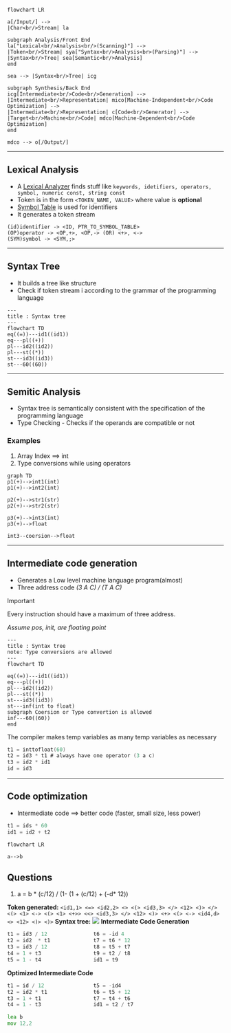```mermaid
flowchart LR

a[/Input/] -->
|Char<br/>Stream| la

subgraph Analysis/Front End
la["Lexical<br/>Analysis<br/>(Scanning)"] -->
|Token<br/>Stream| sya["Syntax<br/>Analysis<br>(Parsing)"] -->
|Syntax<br/>Tree| sea[Semantic<br/>Analysis]
end

sea --> |Syntax<br/>Tree| icg

subgraph Synthesis/Back End
icg[Intermediate<br/>Code<br/>Generation] -->
|Intermediate<br/>Representation| mico[Machine-Independent<br/>Code Optimization] -->
|Intermediate<br/>Representation| c[Code<br/>Generator] -->
|Target<br/>Machine<br/>Code| mdco[Machine-Dependent<br/>Code Optimization]
end

mdco --> o[/Output/]
```
---
## Lexical Analysis
- A [Lexical Analyzer](03%20Lexical%20Analysis.md) finds stuff like `keywords, idetifiers, operators, symbol, numeric const, string const`
- Token is in the form `<TOKEN_NAME, VALUE>` where value is **optional**
- [Symbol Table](00%20Working%20of%20a%20Compiler.md#Symbol%20Table) is used for identifiers
- It generates a token stream
 ```
 (id)identifier -> <ID, PTR_TO_SYMBOL_TABLE>
 (OP)operator -> <OP,+>, <OP,-> (OR) <+>, <->
 (SYM)symbol -> <SYM,;>
```
---
## Syntax Tree
- It builds a tree like structure
- Check if token stream i according to the grammar of the programming language

```mermaid
---
title : Syntax tree
---
flowchart TD
eq((=))---id1((id1))
eq---pl((+))
pl---id2((id2))
pl---st((*))
st---id3((id3))
st---60((60))
```
---
## Semitic Analysis
- Syntax tree is semantically consistent with the specification of the programming language
- Type Checking - Checks if the operands are compatible or not
### Examples
1.  Array Index ==> int
2.  Type conversions while using operators 
```mermaid
graph TD
p1(+)-->int1(int)
p1(+)-->int2(int)

p2(+)-->str1(str)
p2(+)-->str2(str)

p3(+)-->int3(int)
p3(+)-->float

int3--coersion-->float
```
---
## Intermediate code generation
- Generates a Low level machine language program(almost)
- Three address code *(3 A C) / (T A C)*
>[!important] 
>Every instruction should have a maximum of three address.

*Assume pos, init, are floating point*
```mermaid
---
title : Syntax tree
note: Type conversions are allowed
---
flowchart TD

eq((=))---id1((id1))
eq---pl((+))
pl---id2((id2))
pl---st((*))
st---id3((id3))
st---inf(int to float)
subgraph Coersion or Type convertion is allowed
inf---60((60))
end
```

The compiler makes temp variables as many temp variables as necessary
```c
t1 = inttofloat(60)
t2 = id3 * t1 # always have one operator (3 a c)
t3 = id2 * id1
id = id3
```
---
## Code optimization
- Intermediate code ==> better code (faster, small size, less power)
```c
t1 = ids * 60
id1 = id2 + t2
```

```mermaid
flowchart LR

a-->b
```

## Questions
1. a = b * (c/12) / (1- (1 + (c/12) + (-d* 12))

**Token generated:**
`<id1,1> <=> <id2,2> <> <(> <id3,3> </> <12> <)> </> <(> <1> <-> <(> <1> <+>> <<> <id3,3> </> <12> <)> <+> <(> <-> <id4,d> <> <12> <)> <)>`
 **Syntax tree:**
![](Pasted%20image%2020240212100128.png)
**Intermediate Code Generation**
```c
t1 = id3 / 12               t6 = -id 4
t2 = id2  * t1              t7 = t6 * 12
t3 = id3 / 12               t8 = t5 + t7
t4 = 1 + t3                 t9 = t2 / t8
t5 = 1 - t4                 id1 = t9
```
  **Optimized Intermediate Code**
```c
t1 = id / 12                t5 = -id4
t2 = id2 * t1               t6 = t5 + 12
t3 = 1 + t1                 t7 = t4 + t6
t4 = 1 - t3                 id1 = t2 / t7
```

```asm
lea b
mov 12,2
```